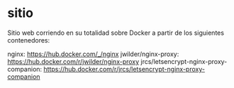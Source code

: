 # sitio
Sitio web corriendo  en su totalidad sobre Docker a partir de los siguientes contenedores:

nginx: https://hub.docker.com/_/nginx
jwilder/nginx-proxy: https://hub.docker.com/r/jwilder/nginx-proxy
jrcs/letsencrypt-nginx-proxy-companion: https://hub.docker.com/r/jrcs/letsencrypt-nginx-proxy-companion
